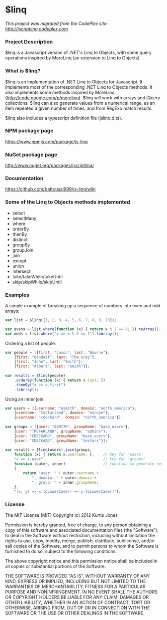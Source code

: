 # $linq
*This project was migrated from the CodePlex site: http://jscriptlinq.codeplex.com*

### Project Description
$linq is a Javascript version of .NET's Linq to Objects, with some query operations inspired by MoreLinq (an extension to Linq to Objects).

### What is $linq?
$linq is an implementation of .NET Linq to Objects for Javascript.  It implements most of the corresponding .NET Linq to Objects methods.  It also implements some methods inspired by MoreLinq (http://code.google.com/p/morelinq).  $linq will work with arrays and jQuery collections.  $linq can also generate values from a numerical range, as an item repeated a given number of times, and from RegExp match results.

$linq also includes a typescript definition file (jslinq.d.ts).

### NPM package page
https://www.npmjs.com/package/js-linq

### NuGet package page
http://www.nuget.org/packages/jscriptlinq/

### Documentation
https://github.com/battousai999/js-linq/wiki

### Some of the Linq to Objects methods implemented
* select
* selectMany
* where
* orderBy
* thenBy
* distinct
* groupBy
* groupJoin
* join
* except
* union
* intersect
* take/takeWhile/takeUntil
* skip/skipWhile/skipUntil

### Examples
A simple example of breaking up a sequence of numbers into even and odd arrays:
``` javascript
var list = $linq([1, 2, 3, 4, 5, 6, 7, 8, 9, 10]);

var evens = list.where(function (x) { return x % 2 == 0; }).toArray();
var odds = list.where("x => x % 2 == 1").toArray();
```
Ordering a list of people:
``` javascript
var people = [{first: "Jason", last: "Bourne"},
    {first: "Gandalf", last: "The Grey"},
    {first: "John", last: "Smith"},
    {first: "Albert", last: "Smith"}];
    
var results = $linq(people)
    .orderBy(function (x) { return x.last; })
    .thenBy("x => x.first")
    .toArray();
```
Using an inner join:
``` javascript
var users = [{username: "asmith", domain: "north_america"},
    {username: "tmcfarland", domain: "europe"},
    {username: "cdeckard", domain: "north_america"}];
    
var groups = [{user: "ASMITH", groupName: "base_users"},
    {user: "TMCFARLAND", groupName: "admins"},
    {user: "CDECKARD", groupName: "base_users"},
    {user: "CDECKARD", groupName: "testers"}];
    
var results = $linq(users).join(groups,
    function (x) { return x.username; },    // key for 'users'
    "x => x.user",                          // key for 'groups'
    function (outer, inner)                 // function to generate results
    { 
        return "user: " + outer.username + 
            ", domain: " + outer.domain +
            ", group: " + inner.groupName;
    },
    "(x, y) => x.toLowerCase() == y.toLowerCase()");    
```
### License
The MIT License (MIT)
Copyright (c) 2012 Kurtis Jones

Permission is hereby granted, free of charge, to any person obtaining a copy of this software and associated documentation files (the "Software"), to deal in the Software without restriction, including without limitation the rights to use, copy, modify, merge, publish, distribute, sublicense, and/or sell copies of the Software, and to permit persons to whom the Software is furnished to do so, subject to the following conditions:

The above copyright notice and this permission notice shall be included in all copies or substantial portions of the Software.

THE SOFTWARE IS PROVIDED "AS IS", WITHOUT WARRANTY OF ANY KIND, EXPRESS OR IMPLIED, INCLUDING BUT NOT LIMITED TO THE WARRANTIES OF MERCHANTABILITY, FITNESS FOR A PARTICULAR PURPOSE AND NONINFRINGEMENT. IN NO EVENT SHALL THE AUTHORS OR COPYRIGHT HOLDERS BE LIABLE FOR ANY CLAIM, DAMAGES OR OTHER LIABILITY, WHETHER IN AN ACTION OF CONTRACT, TORT OR OTHERWISE, ARISING FROM, OUT OF OR IN CONNECTION WITH THE SOFTWARE OR THE USE OR OTHER DEALINGS IN THE SOFTWARE.
